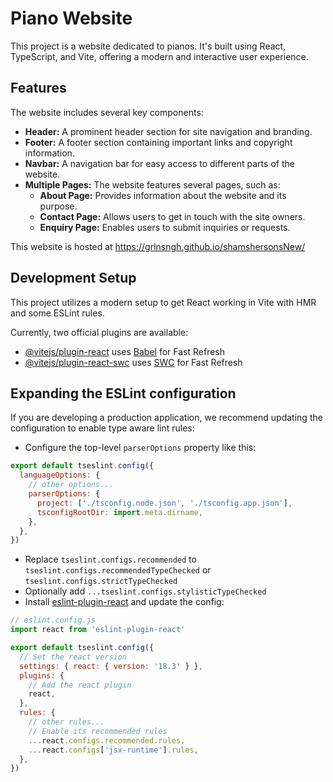 # Piano Website

This project is a website dedicated to pianos. It's built using React, TypeScript, and Vite, offering a modern and interactive user experience.

## Features

The website includes several key components:

-   **Header:** A prominent header section for site navigation and branding.
-   **Footer:** A footer section containing important links and copyright information.
-   **Navbar:** A navigation bar for easy access to different parts of the website.
-   **Multiple Pages:** The website features several pages, such as:
    -   **About Page:** Provides information about the website and its purpose.
    -   **Contact Page:** Allows users to get in touch with the site owners.
    -   **Enquiry Page:** Enables users to submit inquiries or requests.

This website is hosted at https://grlnsngh.github.io/shamshersonsNew/

## Development Setup

This project utilizes a modern setup to get React working in Vite with HMR and some ESLint rules.

Currently, two official plugins are available:

- [@vitejs/plugin-react](https://github.com/vitejs/vite-plugin-react/blob/main/packages/plugin-react/README.md) uses [Babel](https://babeljs.io/) for Fast Refresh
- [@vitejs/plugin-react-swc](https://github.com/vitejs/vite-plugin-react-swc) uses [SWC](https://swc.rs/) for Fast Refresh

## Expanding the ESLint configuration

If you are developing a production application, we recommend updating the configuration to enable type aware lint rules:

- Configure the top-level `parserOptions` property like this:

```js
export default tseslint.config({
  languageOptions: {
    // other options...
    parserOptions: {
      project: ['./tsconfig.node.json', './tsconfig.app.json'],
      tsconfigRootDir: import.meta.dirname,
    },
  },
})
```

- Replace `tseslint.configs.recommended` to `tseslint.configs.recommendedTypeChecked` or `tseslint.configs.strictTypeChecked`
- Optionally add `...tseslint.configs.stylisticTypeChecked`
- Install [eslint-plugin-react](https://github.com/jsx-eslint/eslint-plugin-react) and update the config:

```js
// eslint.config.js
import react from 'eslint-plugin-react'

export default tseslint.config({
  // Set the react version
  settings: { react: { version: '18.3' } },
  plugins: {
    // Add the react plugin
    react,
  },
  rules: {
    // other rules...
    // Enable its recommended rules
    ...react.configs.recommended.rules,
    ...react.configs['jsx-runtime'].rules,
  },
})
```
